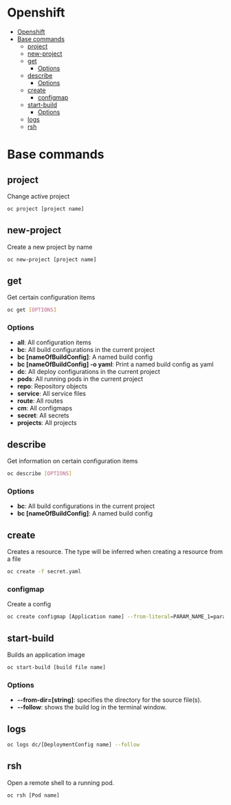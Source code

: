# Openshift
<!--ts-->
* [Openshift](openshift.md#openshift)
* [Base commands](openshift.md#base-commands)
   * [project](openshift.md#project)
   * [new-project](openshift.md#new-project)
   * [get](openshift.md#get)
      * [Options](openshift.md#options)
   * [describe](openshift.md#describe)
      * [Options](openshift.md#options-1)
   * [create](openshift.md#create)
      * [configmap](openshift.md#configmap)
   * [start-build](openshift.md#start-build)
      * [Options](openshift.md#options-2)
   * [logs](openshift.md#logs)
   * [rsh](openshift.md#rsh)

<!-- Added by: runner, at: Fri Jul 30 07:26:33 UTC 2021 -->

<!--te-->

# Base commands

## project

Change active project

```bash
oc project [project name]
```

## new-project

Create a new project by name

```bash
oc new-project [project name]
```

## get

Get certain configuration items

```bash
oc get [OPTIONS]
```

### Options

- **all**: All configuration items
- **bc**: All build configurations in the current project
- **bc [nameOfBuildConfig]**: A named build config
- **bc [nameOfBuildConfig] -o yaml**: Print a named build config as yaml
- **dc**: All deploy configurations in the current project
- **pods**: All running pods in the current project
- **repo**: Repository objects
- **service**: All service files
- **route**: All routes
- **cm**: All configmaps
- **secret**: All secrets
- **projects**: All projects

## describe

Get information on certain configuration items

```bash
oc describe [OPTIONS]
```

### Options

- **bc**: All build configurations in the current project
- **bc [nameOfBuildConfig]**: A named build config

## create

Creates a resource. The type will be inferred when creating a resource from a file

```bash
oc create -f secret.yaml
```

### configmap

Create a config

```bash
oc create configmap [Application name] --from-literal=PARAM_NAME_1=param_value_1 --from-literal=PARAM_NAME_2=param_value_2
```

## start-build

Builds an application image

```bash
oc start-build [build file name]
```

### Options

- **--from-dir=[string]**: specifies the directory for the source file(s).
- **--follow**: shows the build log in the terminal window.

## logs

```bash
oc logs dc/[DeploymentConfig name] --follow
```

## rsh

Open a remote shell to a running pod.

```bash
oc rsh [Pod name]
```
